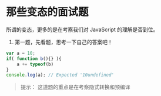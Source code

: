 # 那些变态的面试题

所谓的变态，更多的是在考察我们对 JavaScript 的理解是否到位。

1. 第一题，先看题，思考一下自己的答案吧！

```js
var a = 10;
if( function b(){} ){
    a += typeof(b)
}
console.log(a); // Expected '10undefined' 
```

> 提示： 这道题的重点是在考察隐式转换和预编译